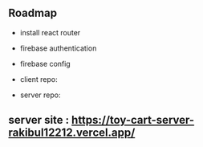 ## Roadmap

- install react router

- firebase authentication

- firebase config

- client repo:

- server repo:

## server site : https://toy-cart-server-rakibul12212.vercel.app/
